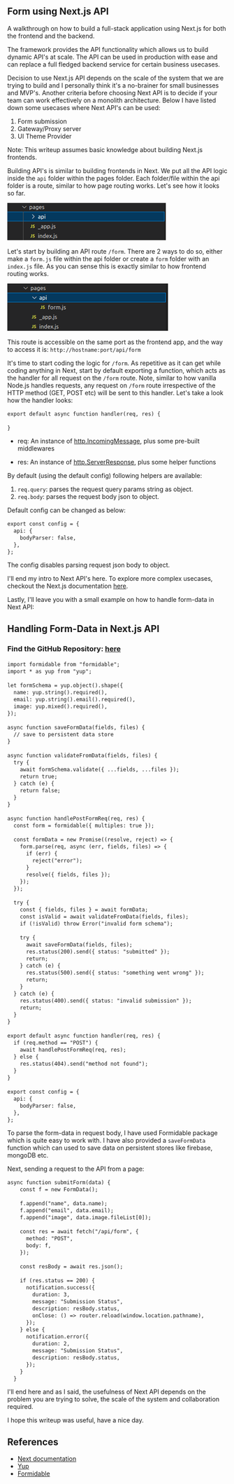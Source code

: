 ## Form using Next.js API

A walkthrough on how to build a full-stack application using Next.js for both the frontend and the backend. 

The framework provides the API functionality which allows us to build dynamic API's at scale. The API can be used in production with ease and can replace a full fledged backend service for certain business usecases.

Decision to use Next.js API depends on the scale of the system that we are trying to build and I personally think it's a no-brainer for small businesses and MVP's. Another criteria before choosing Next API is to decide if your team can work effectively on a monolith architecture. Below I have listed down some usecases where Next API's can be used:

1. Form submission
2. Gateway/Proxy server
3. UI Theme Provider

Note:
This writeup assumes basic knowledge about building Next.js frontends.

Building API's is similar to building frontends in Next. We put all the API logic inside the `api` folder within the pages folder. Each folder/file within the api folder is a route, similar to how page routing works. Let's see how it looks so far.

![](./doc/pic1.png)

Let's start by building an API route `/form`. There are 2 ways to do so, either make a `form.js` file within the api folder or create a `form` folder with an `index.js` file. As you can sense this is exactly similar to how frontend routing works. 

![](doc/pic2.png)


This route is accessible on the same port as the frontend app, and the way to access it is: `http://hostname:port/api/form`

It's time to start coding the logic for `/form`. As repetitive as it can get while coding anything in Next, start by default exporting a function, which acts as the handler for all request on the `/form` route. Note, similar to how vanilla Node.js handles requests, any request on `/form` route irrespective of the HTTP method (GET, POST etc) will be sent to this handler. Let's take a look how the handler looks:

```{javascript}
export default async function handler(req, res) {
  
}
```

- req: An instance of [http.IncomingMessage](https://nodejs.org/api/http.html#class-httpincomingmessage), plus some pre-built middlewares

- res: An instance of [http.ServerResponse](https://nodejs.org/api/http.html#class-httpserverresponse), plus some helper functions

By default (using the default config) following helpers are available:
1. `req.query`: parses the request query params string as object.
2. `req.body`: parses the request body json to object.


Default config can be changed as below:

```{javascript}
export const config = {
  api: {
    bodyParser: false,
  },
};
```

The config disables parsing request json body to object. 

I'll end my intro to Next API's here. To explore more complex usecases, checkout the Next.js documentation [here](https://nextjs.org/docs/api-routes/introduction).

Lastly, I'll leave you with a small example on how to  handle form-data in Next API:

## Handling Form-Data in Next.js API

### Find the GitHub Repository: [here](https://github.com/divinenaman/explore-nextjs/tree/main/form-using-next-api)

```{javascript}
import formidable from "formidable";
import * as yup from "yup";

let formSchema = yup.object().shape({
  name: yup.string().required(),
  email: yup.string().email().required(),
  image: yup.mixed().required(),
});

async function saveFormData(fields, files) {
  // save to persistent data store
}

async function validateFromData(fields, files) {
  try {
    await formSchema.validate({ ...fields, ...files });
    return true;
  } catch (e) {
    return false;
  }
}

async function handlePostFormReq(req, res) {
  const form = formidable({ multiples: true });

  const formData = new Promise((resolve, reject) => {
    form.parse(req, async (err, fields, files) => {
      if (err) {
        reject("error");
      }
      resolve({ fields, files });
    });
  });

  try {
    const { fields, files } = await formData;
    const isValid = await validateFromData(fields, files);
    if (!isValid) throw Error("invalid form schema");

    try {
      await saveFormData(fields, files);
      res.status(200).send({ status: "submitted" });
      return;
    } catch (e) {
      res.status(500).send({ status: "something went wrong" });
      return;
    }
  } catch (e) {
    res.status(400).send({ status: "invalid submission" });
    return;
  }
}

export default async function handler(req, res) {
  if (req.method == "POST") {
    await handlePostFormReq(req, res);
  } else {
    res.status(404).send("method not found");
  }
}

export const config = {
  api: {
    bodyParser: false,
  },
};

```

To parse the form-data in request body, I have used Formidable package which is quite easy to work with. I have also provided a `saveFormData` function which can used to save data on persistent stores like firebase, mongoDB etc.

Next, sending a request to the API from a page:

```{javascript}
async function submitForm(data) {
    const f = new FormData();

    f.append("name", data.name);
    f.append("email", data.email);
    f.append("image", data.image.fileList[0]);

    const res = await fetch("/api/form", {
      method: "POST",
      body: f,
    });

    const resBody = await res.json();

    if (res.status == 200) {
      notification.success({
        duration: 3,
        message: "Submission Status",
        description: resBody.status,
        onClose: () => router.reload(window.location.pathname),
      });
    } else {
      notification.error({
        duration: 2,
        message: "Submission Status",
        description: resBody.status,
      });
    }
  }
```


I'll end here and as I said, the usefulness of Next API depends on the problem you are trying to solve, the scale of the system and collaboration required.

I hope this writeup was useful, have a nice day.

## References

- [Next documentation](https://nextjs.org/docs/api-routes/introduction)
- [Yup](https://github.com/jquense/yup)
- [Formidable](https://github.com/node-formidable/formidable)
